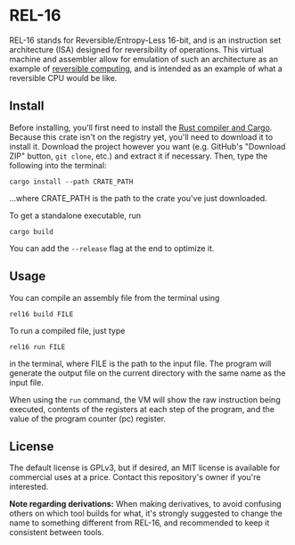 # REL-16

REL-16 stands for Reversible/Entropy-Less 16-bit, and is an instruction set architecture (ISA) designed for reversibility of operations. This virtual machine and assembler allow for emulation of such an architecture as an example of [reversible computing](https://en.wikipedia.org/wiki/Reversible_computing "Wikipedia - Reversible computing"), and is intended as an example of what a reversible CPU would be like.

<!--
## Instruction Set

The details of this ISA can be found in the ISA-Spec.md file on this directory.
-->

## Install

Before installing, you'll first need to install the [Rust compiler and Cargo](https://www.rust-lang.org/ "Rust Homepage"). Because this crate isn't on the registry yet, you'll need to download it to install it. Download the project however you want (e.g. GitHub's "Download ZIP" button, `git clone`, etc.) and extract it if necessary. Then, type the following into the terminal:

	cargo install --path CRATE_PATH

...where CRATE_PATH is the path to the crate you've just downloaded.

To get a standalone executable, run

	cargo build

You can add the `--release` flag at the end to optimize it.

## Usage

You can compile an assembly file from the terminal using

	rel16 build FILE

To run a compiled file, just type

	rel16 run FILE

in the terminal, where FILE is the path to the input file. The program will generate the output file on the current directory with the same name as the input file.

When using the `run` command, the VM will show the raw instruction being executed, contents of the registers at each step of the program, and the value of the program counter (pc) register.

## License

The default license is GPLv3, but if desired, an MIT license is available for commercial uses at a price. Contact this repository's owner if you're interested.

**Note regarding derivations:** When making derivatives, to avoid confusing others on which tool builds for what, it's strongly suggested to change the name to something different from REL-16, and recommended to keep it consistent between tools.
